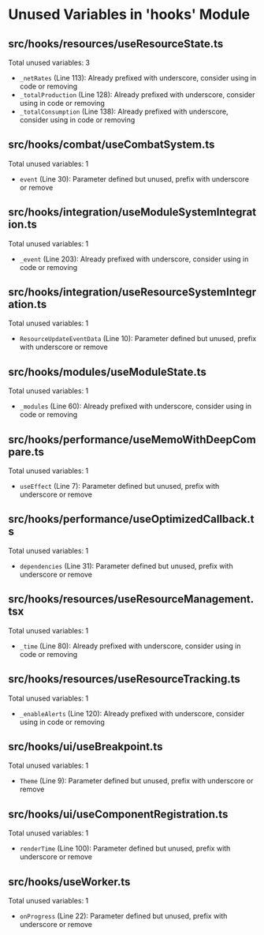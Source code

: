 # Unused Variables in 'hooks' Module

## src/hooks/resources/useResourceState.ts

Total unused variables: 3

- `_netRates` (Line 113): Already prefixed with underscore, consider using in code or removing
- `_totalProduction` (Line 128): Already prefixed with underscore, consider using in code or removing
- `_totalConsumption` (Line 138): Already prefixed with underscore, consider using in code or removing

## src/hooks/combat/useCombatSystem.ts

Total unused variables: 1

- `event` (Line 30): Parameter defined but unused, prefix with underscore or remove

## src/hooks/integration/useModuleSystemIntegration.ts

Total unused variables: 1

- `_event` (Line 203): Already prefixed with underscore, consider using in code or removing

## src/hooks/integration/useResourceSystemIntegration.ts

Total unused variables: 1

- `ResourceUpdateEventData` (Line 10): Parameter defined but unused, prefix with underscore or remove

## src/hooks/modules/useModuleState.ts

Total unused variables: 1

- `_modules` (Line 60): Already prefixed with underscore, consider using in code or removing

## src/hooks/performance/useMemoWithDeepCompare.ts

Total unused variables: 1

- `useEffect` (Line 7): Parameter defined but unused, prefix with underscore or remove

## src/hooks/performance/useOptimizedCallback.ts

Total unused variables: 1

- `dependencies` (Line 31): Parameter defined but unused, prefix with underscore or remove

## src/hooks/resources/useResourceManagement.tsx

Total unused variables: 1

- `_time` (Line 80): Already prefixed with underscore, consider using in code or removing

## src/hooks/resources/useResourceTracking.ts

Total unused variables: 1

- `_enableAlerts` (Line 120): Already prefixed with underscore, consider using in code or removing

## src/hooks/ui/useBreakpoint.ts

Total unused variables: 1

- `Theme` (Line 9): Parameter defined but unused, prefix with underscore or remove

## src/hooks/ui/useComponentRegistration.ts

Total unused variables: 1

- `renderTime` (Line 100): Parameter defined but unused, prefix with underscore or remove

## src/hooks/useWorker.ts

Total unused variables: 1

- `onProgress` (Line 22): Parameter defined but unused, prefix with underscore or remove

